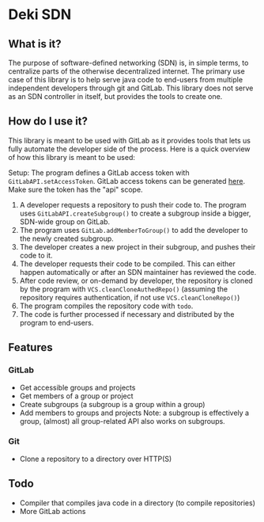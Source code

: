 # Deki SDN

## What is it?
The purpose of software-defined networking (SDN) is, in simple terms, to centralize parts of the otherwise decentralized internet. 
The primary use case of this library is to help serve java code to end-users from multiple independent developers through git and GitLab. 
This library does not serve as an SDN controller in itself, but provides the tools to create one. 

## How do I use it?
This library is meant to be used with GitLab as it provides tools that lets us fully automate the developer side of the process. 
Here is a quick overview of how this library is meant to be used:

Setup:
The program defines a GitLab access token with `GitLabAPI.setAccessToken`. GitLab access tokens can be generated [here](https://gitlab.com/-/profile/personal_access_tokens). Make sure the token has the "api" scope.

1. A developer requests a repository to push their code to. The program uses `GitLabAPI.createSubgroup()` to create a subgroup inside a bigger, SDN-wide group on GitLab.
2. The program uses `GitLab.addMemberToGroup()` to add the developer to the newly created subgroup. 
3. The developer creates a new project in their subgroup, and pushes their code to it.
4. The developer requests their code to be compiled. This can either happen automatically or after an SDN maintainer has reviewed the code.
5. After code review, or on-demand by developer, the repository is cloned by the program with `VCS.cleanCloneAuthedRepo()` (assuming the repository requires authentication, if not use `VCS.cleanCloneRepo()`)
6. The program compiles the repository code with `todo`.
7. The code is further processed if necessary and distributed by the program to end-users.

## Features
### GitLab
* Get accessible groups and projects
* Get members of a group or project
* Create subgroups (a subgroup is a group within a group)
* Add members to groups and projects
Note: a subgroup is effectively a group, (almost) all group-related API also works on subgroups.
### Git
* Clone a repository to a directory over HTTP(S)

## Todo
* Compiler that compiles java code in a directory (to compile repositories)
* More GitLab actions
